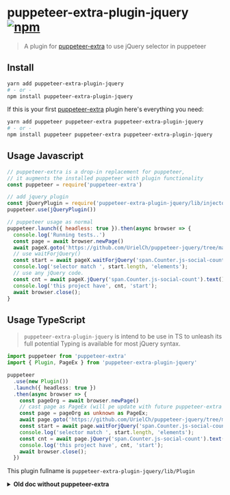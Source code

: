 # puppeteer-extra-plugin-jquery  [![npm](https://img.shields.io/npm/v/puppeteer-extra-plugin-jquery.svg)](https://www.npmjs.com/package/puppeteer-extra-plugin-jquery)

> A plugin for [puppeteer-extra](https://github.com/berstend/puppeteer-extra) to use jQuery selector in puppeteer

## Install

```bash
yarn add puppeteer-extra-plugin-jquery
# - or -
npm install puppeteer-extra-plugin-jquery
```

If this is your first [puppeteer-extra](https://github.com/berstend/puppeteer-extra) plugin here's everything you need:

```bash
yarn add puppeteer puppeteer-extra puppeteer-extra-plugin-jquery
# - or -
npm install puppeteer puppeteer-extra puppeteer-extra-plugin-jquery
```

## Usage Javascript

```js
// puppeteer-extra is a drop-in replacement for puppeteer,
// it augments the installed puppeteer with plugin functionality
const puppeteer = require('puppeteer-extra')

// add jquery plugin
const jQueryPlugin = require('puppeteer-extra-plugin-jquery/lib/injector');
puppeteer.use(jQueryPlugin())

// puppeteer usage as normal
puppeteer.launch({ headless: true }).then(async browser => {
  console.log('Running tests..')
  const page = await browser.newPage()
  await pageX.goto('https://github.com/UrielCh/puppeteer-jquery/tree/master/puppeteer-jquery', { waitUntil: 'domcontentloaded' })
  // use waitForjQuery()
  const start = await pageX.waitForjQuery('span.Counter.js-social-count');
  console.log('selector match ', start.length, 'elements');
  // use any jQuery code.
  const cnt = await pageX.jQuery('span.Counter.js-social-count').text();
  console.log('this project have', cnt, 'start');
  await browser.close();
}

```

## Usage TypeScript

> `puppeteer-extra-plugin-jquery` is intend to be use in TS to unleash its full potential
> Typing is available for most jQuery syntax.

```ts
import puppeteer from 'puppeteer-extra'
import { Plugin, PageEx } from 'puppeteer-extra-plugin-jquery'

puppeteer
  .use(new Plugin())
  .launch({ headless: true })
  .then(async browser => {
    const pageOrg = await browser.newPage()
    // cast page as PageEx (will pe update with future puppeteer-extra version)
    const page = pageOrg as unknown as PageEx;
    await page.goto('https://github.com/UrielCh/puppeteer-jquery/tree/master/puppeteer-jquery', { waitUntil: 'domcontentloaded' })
    const start = await page.waitForjQuery('span.Counter.js-social-count');
    console.log('selector match ', start.length, 'elements');
    const cnt = await page.jQuery('span.Counter.js-social-count').text();
    console.log('this project have', cnt, 'start');
    await browser.close();
  })
```

This plugin fullname is `puppeteer-extra-plugin-jquery/lib/Plugin`


<details>
 <summary><strong>Old doc without puppeteer-extra</strong></summary><br/>

## Old doc

### Usage [typescript]

Handle `Page` instance as `PageEx`, and get access to `page.jQuery(selector: string)`

```bash
npm install puppeteer
npm install puppeteer-jquery
npm install --save-dev typescript @types/node ts-node
```

```Typescript
import puppeteer from 'puppeteer';
import { pageExtend } from 'puppeteer-jquery';

(async () => {
    let browser = await puppeteer.launch({headless: true});
    let pageOrg = await browser.newPage();
    let page = pageExtend(pageOrg);
    await page.jQuery('body').append(`<h1>Title</h1> <div><h3>sub-title <i>X</i><h3> <h4>h4</h4></div>`);
    // get the H1 value
    let title = await page.jQuery('h1').text();
    // chain calls
    let text = await page.jQuery('body i:last')
        .closest('div')
        .find('h3')
        .css('color', 'yellow')
        .parent()
        .find(':last')
        .text();
    console.log('this page contains H1:', title);
    console.log('last h4 contains', text);
})();
```

### Usage [javascript]

Handle `Page` instance as `PageEx`, and get access to `page.jQuery(selector: string)`

```bash
npm install puppeteer
npm install puppeteer-jquery
```

```Typescript
const puppeteer = require ('puppeteer');
const { pageExtend } = require('puppeteer-jquery');

(async () => {
    let browser = await puppeteer.launch({headless: true});
    let pageOrg = await browser.newPage();
    let page = pageExtend(pageOrg);
    await page.jQuery('body').append(`<h1>Title</h1> <div><h3>sub-title <i>X</i><h3> <h4>h4</h4></div>`);
    // get the H1 value
    let title = await page.jQuery('h1').text();
    // chain calls
    let text = await page.jQuery('body i:last')
        .closest('div')
        .find('h3')
        .css('color', 'yellow')
        .parent()
        .find(':last')
        .text();
    console.log('this page contains H1:', title);
    console.log('last h4 contains', text);
})();
```

### Advanced common usage [typescript]

```bash
npm install puppeteer
npm install puppeteer-jquery
npm install --save-dev typescript @types/node ts-node
```

```Typescript
import puppeteer from 'puppeteer';
import { pageExtend } from 'puppeteer-jquery'

(async() =>{
    let browser = await puppeteer.launch({headless: true});
    let pageOrg = await browser.newPage();
    await page.goto('http://maywebsite.abc', {
        waitUntil: 'networkidle2',
    });
    
    let page = pageExtend(pageOrg);
    
    // get all li text in the page as an array
    const data: string[] = await jqPage
        .jQuery('li')
        .map((id: number, elm: HTMLElement) => elm.textContent)
        .pojo();
})();
```
`data` contains somethink like:

```javascript
 [ "a mug", "a hat"]
```

### Advanced common usage [javascript]

```bash
npm install -g typescript @types/node ts-node

npm init -y
npm install puppeteer puppeteer-jquery picocolors
npm --save-dev install @types/jquery
```

Fill tsconfig.json:
```json
{
  "compilerOptions": {
    "target": "es2017",
    "lib": [ "DOM", "ES2017" ],
    "types": [ "node", "jquery" ],
    "module": "commonjs",
    "esModuleInterop": true,
    "strict": true,
  }
}
```

Fill your the code in index.ts
```Typescript
import puppeteer from 'puppeteer';
import { pageExtend } from 'puppeteer-jquery';
import pc from 'picocolors';
import type jq from 'jquery'
var jQuery: typeof jq;
(async() =>{
    let browser = await puppeteer.launch({headless: false});
    let pageOrg = await browser.newPage();
    await pageOrg.goto('https://github.com/UrielCh/puppeteer-jquery', { waitUntil: 'networkidle2' });
    let jqPage = pageExtend(pageOrg);
    const stars: string = await jqPage.jQuery('#repo-stars-counter-star').text();
    console.log(`my project is only ${pc.yellow(stars)}⭐`);
    const files = await jqPage.jQuery('div[aria-labelledby="files"] > div[role="row"].Box-row')
        .map((id: number, elm: HTMLElement) => {
             const div = jQuery(elm);
             const icon = (div.find('[role="gridcell"] [aria-label]:first').attr('aria-label') || '').trim();
             const filename = (div.find('div[role="rowheader"]').text() || '').trim();
             const lastChange = (div.find('[role="gridcell"]:last').text() || '').trim();
             return {icon, filename, lastChange};
        }).pojo<{icon: string, filename: string, lastChange: string}>();
    for (const file of files) {
        console.log(`file ${pc.green(file.filename)} is ${file.icon} had been change ${file.lastChange} `);
    }
    browser.close()
})();

```

`ts-node index.ts`
```
my project is only 3219⭐
file .vscode is Directory had been change 13 months ago
file playwright-jquery is Directory had been change 4 months ago
file puppeteer-jquery is Directory had been change 4 months ago
file .gitignore is File had been change 3 years ago
file LICENSE is File had been change 3 years ago
file README.md is File had been change 13 months ago
```

### Advanced common usage [javascript]

```bash
npm init -y
npm install puppeteer puppeteer-jquery picocolors
npm --save-dev install @types/jquery
```

Fill your the code in index.js
```javascript
const puppeteer = require('puppeteer');
const { pageExtend }  = require('puppeteer-jquery');
const pc = require('picocolors');

var jQuery;
(async() =>{

    let browser = await puppeteer.launch({headless: false});
    let pageOrg = await browser.newPage();
    await pageOrg.goto('https://github.com/UrielCh/puppeteer-jquery', { waitUntil: 'networkidle2' });
    let jqPage = pageExtend(pageOrg);
    /** @type {string} */
    const stars = await jqPage.jQuery('#repo-stars-counter-star').text();
    console.log(`my project is only ${pc.yellow(stars)}⭐`);
    const files = await jqPage.jQuery('div[aria-labelledby="files"] > div[role="row"].Box-row')
        .map((id, elm) => {
             const div = jQuery(elm);
             const icon = (div.find('[role="gridcell"] [aria-label]:first').attr('aria-label') || '').trim();
             const filename = (div.find('div[role="rowheader"]').text() || '').trim();
             const lastChange = (div.find('[role="gridcell"]:last').text() || '').trim();
             return {icon, filename, lastChange};
        }).pojo();
    for (const file of files) {
        console.log(`file ${pc.green(file.filename)} is ${file.icon} had been change ${file.lastChange} `);
    }
    browser.close()
})();

```
`ts-node index.ts`

output:
```
my project is only 3220⭐
file .vscode is Directory had been change 13 months ago
file playwright-jquery is Directory had been change 4 months ago
file puppeteer-jquery is Directory had been change 4 months ago
file .gitignore is File had been change 3 years ago
file LICENSE is File had been change 3 years ago
file README.md is File had been change 13 months ago
```

### Usage Mixed with puppeteer-extra

```bash
npm init -y
npm install puppeteer-extra puppeteer-extra-plugin-stealth puppeteer

```

```Typescript
import { pageExtend, PageEx } from 'puppeteer-jquery'
import puppeteer from 'puppeteer-extra';
import StealthPlugin from 'puppeteer-extra-plugin-stealth'
puppeteer.use(StealthPlugin())

const page1 = 'https://recaptcha-demo.appspot.com/recaptcha-v3-request-scores.php';

const main = async () => {
    const browser = await puppeteer.launch({ headless: false });
    const page = await browser.newPage();
    const pageEx: PageEx = pageExtend(page);
    await page.goto(page1, { waitUntil: 'domcontentloaded' }); // 'networkidle0'
    const go = await pageEx.waitForjQuery('button.go');
    if (!go.length) {
        console.error('go button not found');
        return;
    }
    await pageEx.jQuery('button.go').map((index, element) => { jQuery(element).trigger('click'); })
    await page.$eval('button.go', (el: Element) => (el as HTMLElement).click()); 
    const r1 = await pageEx.waitForjQuery('pre.response:contains("score")');
    console.log(await r1[0].boundingBox());
    await page.screenshot({ path: 'testresult.png', fullPage: true })
    const result = await pageEx.jQuery('pre.response').text();
    console.log('score is:' + JSON.parse(result).score);
    await page.waitForTimeout(500);
    await page.close();
    await browser.close();
}
main();

```

### Notes

You may also install `@types/jquery` dependence for more complex JQuery task, in this case always use `jQuery` method, do not use `$` sortcut, the bundeled jQuery will be renamed before being injected. the injection process rename fullname `jQuery` to the rigth value before injections.

## changelog
* V0.3.9 fix jQuery.filter() signature
* V0.3.8 update typing
* V0.3.7 add getJQueryName(), jQuery.filter(), add onTimeout options
* V0.3.6 update docs
* V0.3.5 project renamed to puppeteer-extra-plugin-jquery and can be use with [berstend/puppeteer-extra](https://github.com/berstend/puppeteer-extra)
* V0.3.3 improve typing + update all deps
* V0.3.0 Add a advance example in doc, improve map signature, add not(), offsetParent(), update is(), add scrapping test, unify code to work with playwright
* V0.2.1 Add a advance example in doc, improve map signature, add not(), offsetParent(), update is(), add scrapping test.
* V0.2.0 project backmto live, puppeter is now writen in typescript, add some jquery method (attr(string), css(string), prop(string))
* V0.1.8 change waitForjQuery return type to ElementHandle[]
* V0.1.7 add waitForjQuery
* V0.1.6 update doc

## around this project

* [melbourne2991/jquery-puppeteer](https://github.com/melbourne2991/jquery-puppeteer) Simple JQuery integration, by adding a `page.evalJquery()`.
* [playwright-jquery](https://www.npmjs.com/package/playwright-jquery) The playwright version.
